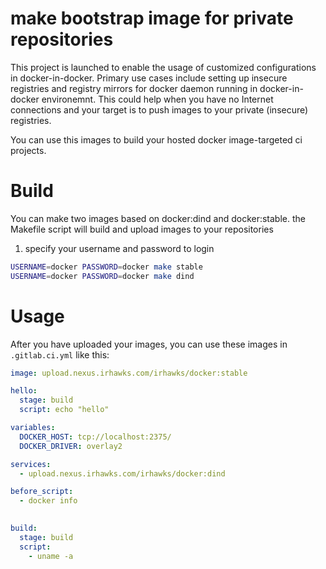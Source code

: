 # make bootstrap image for private repositories

This project is launched to enable the usage of customized configurations in docker-in-docker. Primary use cases include setting up insecure registries and registry mirrors for docker daemon running in docker-in-docker environemnt. This could help when you have no Internet connections and your target is to push images to your private (insecure) registries.

You can use this images to build your hosted docker image-targeted ci projects.

# Build

You can make two images based on docker:dind and docker:stable. the Makefile script will build and upload images to your repositories

1. specify your username and password to login

```bash
USERNAME=docker PASSWORD=docker make stable
USERNAME=docker PASSWORD=docker make dind
```

# Usage

After you have uploaded your images, you can use these images in `.gitlab.ci.yml` like this:

```yaml
image: upload.nexus.irhawks.com/irhawks/docker:stable

hello:
  stage: build
  script: echo "hello"

variables:
  DOCKER_HOST: tcp://localhost:2375/
  DOCKER_DRIVER: overlay2

services:
  - upload.nexus.irhawks.com/irhawks/docker:dind

before_script:
  - docker info

  
build:
  stage: build
  script:
    - uname -a
```
